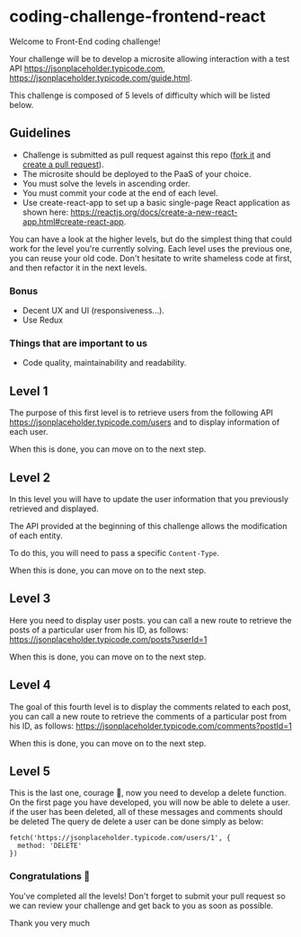 # coding-challenge-frontend-react

Welcome to Front-End coding challenge!

Your challenge will be to develop a microsite allowing interaction with a test API https://jsonplaceholder.typicode.com, https://jsonplaceholder.typicode.com/guide.html.

This challenge is composed of 5 levels of difficulty which will be listed below.

## Guidelines

- Challenge is submitted as pull request against this repo ([fork it](https://help.github.com/en/github/getting-started-with-github/fork-a-repo) and [create a pull request](https://help.github.com/en/github/collaborating-with-issues-and-pull-requests/creating-a-pull-request-from-a-fork)).
- The microsite should be deployed to the PaaS of your choice.
- You must solve the levels in ascending order.
- You must commit your code at the end of each level.
- Use create-react-app to set up a basic single-page React application as shown here: https://reactjs.org/docs/create-a-new-react-app.html#create-react-app.

You can have a look at the higher levels, but do the simplest thing that could work for the level you're currently solving.
Each level uses the previous one, you can reuse your old code.
Don't hesitate to write shameless code at first, and then refactor it in the next levels.

### Bonus

- Decent UX and UI (responsiveness...).
- Use Redux

### Things that are important to us

- Code quality, maintainability and readability.

## Level 1

The purpose of this first level is to retrieve users from the following API https://jsonplaceholder.typicode.com/users and to display information of each user.

When this is done, you can move on to the next step.


## Level 2

In this level you will have to update the user information that you previously retrieved and displayed. 

The API provided at the beginning of this challenge allows the modification of each entity.

To do this, you will need to pass a specific `Content-Type`.

When this is done, you can move on to the next step.

## Level 3

Here you need to display user posts. you can call a new route to retrieve the posts of a particular user from his ID, as follows: https://jsonplaceholder.typicode.com/posts?userId=1

When this is done, you can move on to the next step.

## Level 4

The goal of this fourth level is to display the comments related to each post, you can call a new route to retrieve the comments of a
particular post from his ID, as follows: https://jsonplaceholder.typicode.com/comments?postId=1

When this is done, you can move on to the next step.

## Level 5

This is the last one, courage 👊, now you need to develop a delete function.
On the first page you have developed, you will now be able to delete a user.
if the user has been deleted, all of these messages and comments should be deleted
The query de delete a user can be done simply as below:

```
fetch('https://jsonplaceholder.typicode.com/users/1', {
  method: 'DELETE'
})
```

### Congratulations 🥳

You've completed all the levels! Don't forget to submit your pull request so we can review your challenge and get back to you as soon as possible.

Thank you very much
